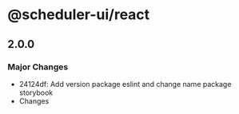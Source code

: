# @scheduler-ui/react

## 2.0.0

### Major Changes

- 24124df: Add version package eslint and change name package storybook
- Changes

